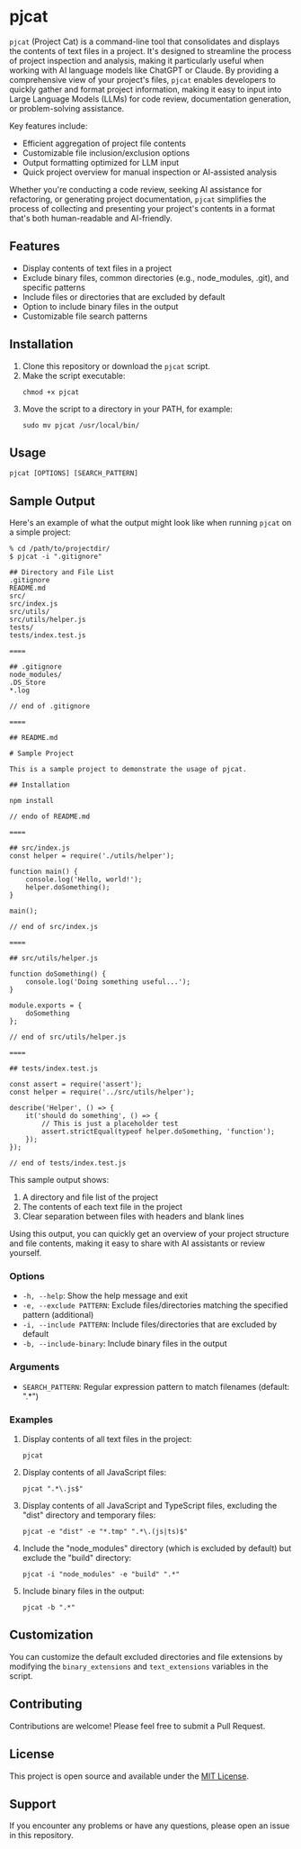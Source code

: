 # pjcat

`pjcat` (Project Cat) is a command-line tool that consolidates and displays the contents of text files in a project. It's designed to streamline the process of project inspection and analysis, making it particularly useful when working with AI language models like ChatGPT or Claude. By providing a comprehensive view of your project's files, `pjcat` enables developers to quickly gather and format project information, making it easy to input into Large Language Models (LLMs) for code review, documentation generation, or problem-solving assistance.

Key features include:
- Efficient aggregation of project file contents
- Customizable file inclusion/exclusion options
- Output formatting optimized for LLM input
- Quick project overview for manual inspection or AI-assisted analysis

Whether you're conducting a code review, seeking AI assistance for refactoring, or generating project documentation, `pjcat` simplifies the process of collecting and presenting your project's contents in a format that's both human-readable and AI-friendly.

## Features

- Display contents of text files in a project
- Exclude binary files, common directories (e.g., node_modules, .git), and specific patterns
- Include files or directories that are excluded by default
- Option to include binary files in the output
- Customizable file search patterns

## Installation

1. Clone this repository or download the `pjcat` script.
2. Make the script executable:
   ```
   chmod +x pjcat
   ```
3. Move the script to a directory in your PATH, for example:
   ```
   sudo mv pjcat /usr/local/bin/
   ```

## Usage

```
pjcat [OPTIONS] [SEARCH_PATTERN]
```

## Sample Output

Here's an example of what the output might look like when running `pjcat` on a simple project:

```
% cd /path/to/projectdir/
$ pjcat -i ".gitignore"

## Directory and File List
.gitignore
README.md
src/
src/index.js
src/utils/
src/utils/helper.js
tests/
tests/index.test.js

====

## .gitignore
node_modules/
.DS_Store
*.log

// end of .gitignore

====

## README.md 

# Sample Project

This is a sample project to demonstrate the usage of pjcat.

## Installation

npm install

// endo of README.md

====

## src/index.js
const helper = require('./utils/helper');

function main() {
    console.log('Hello, world!');
    helper.doSomething();
}

main();

// end of src/index.js

====

## src/utils/helper.js

function doSomething() {
    console.log('Doing something useful...');
}

module.exports = {
    doSomething
};

// end of src/utils/helper.js

====

## tests/index.test.js

const assert = require('assert');
const helper = require('../src/utils/helper');

describe('Helper', () => {
    it('should do something', () => {
        // This is just a placeholder test
        assert.strictEqual(typeof helper.doSomething, 'function');
    });
});

// end of tests/index.test.js

```

This sample output shows:
1. A directory and file list of the project
2. The contents of each text file in the project
3. Clear separation between files with headers and blank lines

Using this output, you can quickly get an overview of your project structure and file contents, making it easy to share with AI assistants or review yourself.


### Options

- `-h, --help`: Show the help message and exit
- `-e, --exclude PATTERN`: Exclude files/directories matching the specified pattern (additional)
- `-i, --include PATTERN`: Include files/directories that are excluded by default
- `-b, --include-binary`: Include binary files in the output

### Arguments

- `SEARCH_PATTERN`: Regular expression pattern to match filenames (default: ".*")

### Examples

1. Display contents of all text files in the project:
   ```
   pjcat
   ```

2. Display contents of all JavaScript files:
   ```
   pjcat ".*\.js$"
   ```

3. Display contents of all JavaScript and TypeScript files, excluding the "dist" directory and temporary files:
   ```
   pjcat -e "dist" -e "*.tmp" ".*\.(js|ts)$"
   ```

4. Include the "node_modules" directory (which is excluded by default) but exclude the "build" directory:
   ```
   pjcat -i "node_modules" -e "build" ".*"
   ```

5. Include binary files in the output:
   ```
   pjcat -b ".*"
   ```

## Customization

You can customize the default excluded directories and file extensions by modifying the `binary_extensions` and `text_extensions` variables in the script.

## Contributing

Contributions are welcome! Please feel free to submit a Pull Request.

## License

This project is open source and available under the [MIT License](LICENSE).

## Support

If you encounter any problems or have any questions, please open an issue in this repository.